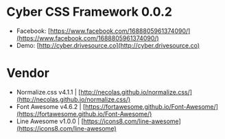 # Cyber CSS Framework 0.0.2
- Facebook: [https://www.facebook.com/1688805961374090/](https://www.facebook.com/1688805961374090/)
- Demo: [http://cyber.drivesource.co](http://cyber.drivesource.co)

# Vendor
- Normalize.css v4.1.1 | [http://necolas.github.io/normalize.css/](http://necolas.github.io/normalize.css/)
- Font Awesome v4.6.2 | [https://fortawesome.github.io/Font-Awesome/](https://fortawesome.github.io/Font-Awesome/)
- Line Awesome v1.0.0 | [https://icons8.com/line-awesome](https://icons8.com/line-awesome)
